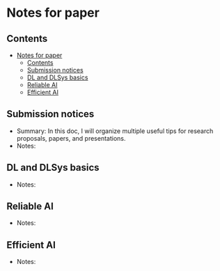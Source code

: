 # Notes for paper
## Contents
- [Notes for paper](#notes-for-paper)
  - [Contents](#contents)
  - [Submission notices](#submission-notices)
  - [DL and DLSys basics](#dl-and-dlsys-basics)
  - [Reliable AI](#reliable-ai)
  - [Efficient AI](#efficient-ai)
## Submission notices
- Summary: In this doc, I will organize multiple useful tips for research proposals, papers, and presentations.
- Notes: 
## DL and DLSys basics
- Notes:
## Reliable AI
- Notes:
## Efficient AI
- Notes: 